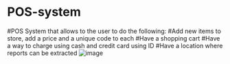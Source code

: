 # POS-system
#POS System that allows to the user to do the following: 
  #Add new items to store, add a price and a unique code to each
  #Have a shopping cart
  #Have a way to charge using cash and credit card using ID
  #Have a location where reports can be extracted
![image](https://user-images.githubusercontent.com/115667293/198857522-140d0a88-5288-4a5b-9519-b436bd8a048c.png)
